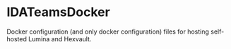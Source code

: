 # IDATeamsDocker
Docker configuration (and only docker configuration) files for hosting self-hosted Lumina and Hexvault.
